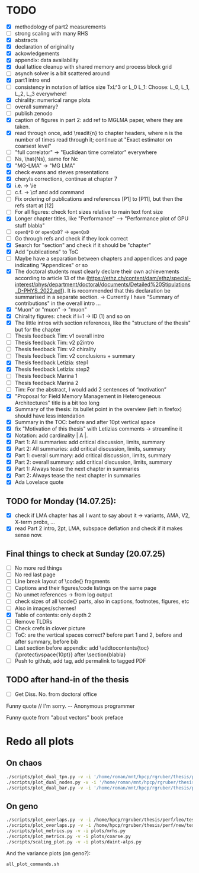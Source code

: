 # TODO

* [x] methodology of part2 measurements
* [ ] strong scaling with many RHS
* [x] abstracts
* [x] declaration of originality
* [x] ackowledgements
* [x] appendix: data availability
* [x] dual lattice cleanup with shared memory and process block grid
* [ ] asynch solver is a bit scattered around
* [x] part1 intro end
* [ ] consistency in notation of lattice size TxL^3 or L_0 L_1: Choose: L_0, L_1, L_2, L_3 everywhere!
* [x] chirality: numerical range plots
* [ ] overall summary?
* [ ] publish zenodo
* [x] caption of figures in part 2: add ref to MGLMA paper, where they are taken.
* [x] read through once, add \readit{n} to chapter headers, where n is the number of times read through it; continue at "Exact estimator on coarsest level"
* [ ] "full correlator" -> "Euclidean time correlator" everywhere
* [ ] Ns, \hat{Ns}, same for Nc
* [x] "MG-LMA" -> "MG LMA"
* [x] check evans and steves presentations
* [x] cheryls corrections, continue at chapter 7
* [x] i.e. -> \ie
* [ ] c.f. -> \cf and add command
* [ ] Fix ordering of publications and references [P1] to [P11], but then the refs start at [12]
* [ ] For all figures: check font sizes relative to main text font size
* [x] Longer chapter titles, like "Performance" --> "Performance plot of GPU stuff blabla"
* [ ] `openQ*D` or `openQxD`? -> `openQxD`
* [ ] Go through refs and check if they look correct
* [x] Search for "section" and check if it should be "chapter"
* [x] Add "publications" to ToC
* [ ] Maybe have a separation between chapters and appendices and page indicating "Appendices" or so
* [x] The doctoral students must clearly declare their own achievements according to article 13 of the (https://ethz.ch/content/dam/ethz/special-interest/phys/department/doctoral/documents/Detailed%20Stipulations_D-PHYS_2022.pdf). It is recommended that this declaration be summarised in a separate section. -> Currently I have "Summary of contributions" in the overall intro ...
* [x] "Muon" or "muon" -> "muon"
* [x] Chirality figures: check if i=1 -> ID (1) and so on
* [x] The little intros with section references, like the "structure of the thesis" but for the chapter
* [ ] Thesis feedback Tim: v1 overall intro
* [ ] Thesis feedback Tim: v2 p2intro
* [ ] Thesis feedback Tim: v2 chirality
* [ ] Thesis feedback Tim: v2 conclusions + summary
* [x] Thesis feedback Letizia: step1
* [x] Thesis feedback Letizia: step2
* [ ] Thesis feedback Marina 1
* [ ] Thesis feedback Marina 2
* [ ] Tim: For the abstract, I would add 2 sentences of “motivation”
* [x] "Proposal for Field Memory Management in Heterogeneous Architectures" title is a bit too long
* [x] Summary of the thesis: its bullet point in the overview (left in firefox) should have less intendation
* [x] Summary in the TOC: before and after 10pt vertical space
* [x] fix "Motivation of this thesis" with Letizias comments -> streamline it
* [x] Notation: add cardinality | A |.
* [x] Part 1: All summaries: add critical discussion, limits, summary
* [x] Part 2: All summaries: add critical discussion, limits, summary
* [x] Part 1: overall summary: add critical discussion, limits, summary
* [x] Part 2: overall summary: add critical discussion, limits, summary
* [x] Part 1: Always tease the next chapter in summaries
* [x] Part 2: Always tease the next chapter in summaries
* [x] Ada Lovelace quote

## TODO for Monday (14.07.25):

* [x] check if LMA chapter has all I want to say about it -> variants, AMA, V2, X-term probs, ...
* [x] read Part 2 intro, 2pt, LMA, subspace deflation and check if it makes sense now.

## Final things to check at Sunday (20.07.25)

* [ ] No more red things
* [ ] No red last page
* [ ] Line break layout of \code{} fragments
* [ ] Captions and their figures/code listings on the same page
* [ ] No unmet references -> from log output
* [ ] check sizes of all \code{} parts, also in captions, footnotes, figures, etc
* [ ] Also in images/schemes!
* [x] Table of contents: only depth 2
* [ ] Remove TLDRs
* [ ] Check crefs in clover picture
* [ ] ToC: are the vertical spaces correct? before part 1 and 2, before and after summary, before bib
* [ ] Last section before appendix: add \addtocontents{toc}{\protect\vspace{10pt}} after \section{blabla}
* [ ] Push to github, add tag, add permalink to tagged PDF

## TODO after hand-in of the thesis

* [ ] Get Diss. No. from doctoral office


<!-- Funny quote
// If this code works, it was written by Paul DiLascia. If not, I don't know
// who wrote it
 -->

Funny quote
// I'm sorry.
-- Anonymous programmer

Funny quote
from "about vectors" book preface

# Redo all plots

## On chaos

```bash
./scripts/plot_dual_tpn.py -v -i '/home/roman/mnt/hpcp/rgruber/thesis/perf/new/test/quda/gpu/daint-alps/*/numa/dual/shm/ideal_tpn/*/r*/*.log' -o chapters/part-1/08-performance/img/dual_tpn_numa_shm.pdf --plot 'D300=D300, 2 Nodes' 'A400=A400, 2 Nodes' 'G8=G8, 1 Node'
./scripts/plot_dual_nodes.py -v -i '/home/roman/mnt/hpcp/rgruber/thesis/perf/new/test/quda/gpu/daint-alps/*/dual/ideal_nodes/*/*run*.log' -o chapters/part-1/08-performance/img/dual_nodes.pdf --plot G8=G8 D300=D300 A400=A400
./scripts/plot_dual_bar.py -v -i '/home/roman/mnt/hpcp/rgruber/thesis/perf/new/test/quda/gpu/daint-alps/*/numa/dual/shm/fraction/*/r*/*.log' -o chapters/part-1/08-performance/img/dual_bar_numa_shm.pdf --plot 'G8=G8 todo' 'D300=D300 todo' 'A400=A400 todo'
```

## On geno

```bash
./scripts/plot_overlaps.py -v -i /home/hpcp/rgruber/thesis/perf/leo/test/quda/gpu/leo/F7/async -o chapters/part-1/08-performance/img/async_leo_F7 -t 'F7 @ Leonardo (tuned)'
./scripts/plot_overlaps.py -v -i /home/hpcp/rgruber/thesis/perf/new/test/quda/gpu/daint-alps/F7/async -o chapters/part-1/08-performance/img/async_daint_alps_F7 -t 'F7 @ Daint (tuned)' --glob '/NPROC*overlap{0}_*/'
./scripts/plot_metrics.py -v -i plots/mrhs.py
./scripts/plot_metrics.py -v -i plots/coarse.py
./scripts/scaling_plot.py -v -i plots/daint-alps.py
```

And the variance plots (on geno?):

```bash
all_plot_commands.sh
```

